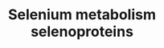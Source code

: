 ---
annotations:
- id: PW:0000133
  parent: classic metabolic pathway
  type: Pathway Ontology
  value: selenoamino acid metabolic pathway
authors:
- MaintBot
- Lindarieswijk
- Eweitz
description: '* Comments belonging to specific genes on the Selenoprotein pathway
  ** TRXND3 gene: Although the geneID is correct, the sequence of this gene was guessed
  by analogy. ** Cystathionine gamma-lyase is the mammalian form of bacterial methionine
  gamma-lyase ** A selenoprotein database exists at: http://www.selenodb.org.'
last-edited: 2021-05-07
organisms:
- Canis familiaris
redirect_from:
- /index.php/Pathway:WP1149
- /instance/WP1149
revision: null
schema-jsonld:
- '@context': https://schema.org/
  '@id': https://wikipathways.github.io/pathways/WP1149.html
  '@type': Dataset
  creator:
    '@type': Organization
    name: WikiPathways
  description: '* Comments belonging to specific genes on the Selenoprotein pathway
    ** TRXND3 gene: Although the geneID is correct, the sequence of this gene was
    guessed by analogy. ** Cystathionine gamma-lyase is the mammalian form of bacterial
    methionine gamma-lyase ** A selenoprotein database exists at: http://www.selenodb.org.'
  keywords:
  - Crem
  - Cystathionine g-lyase
  - DIO1
  - DIO2
  - DIO3
  - EEFSEC
  - FABP1
  - FOS
  - GPX1
  - GPX2
  - GPX3
  - GPX4
  - GPX6
  - H2Se
  - JUN
  - MethylSelenol MeSeH
  - NFKB1
  - Nfe2l2
  - Pouf2f1
  - Pstk
  - RELA
  - RPL30
  - SARS2
  - SBP2
  - SCLY
  - SELENBP1
  - SELK
  - SELM
  - SELO
  - SELS
  - SEPHS2
  - SEPN1
  - SEPP1
  - SEPSECS
  - SEPW1
  - SEPX1
  - SP3
  - Sars
  - SeC
  - SeMet
  - SelH
  - SelI
  - SelT
  - SelV
  - Selenate
  - Selenite
  - Selenophosphate
  - Sep15
  - Sephs1
  - Sephs2
  - Sp1
  - TRNAU1AP
  - TXNRD1
  - TXNRD2
  - TXNRD3
  - UGA
  license: CC0
  name: Selenium metabolism selenoproteins
seo: CreativeWork
title: Selenium metabolism selenoproteins
wpid: WP1149
---
